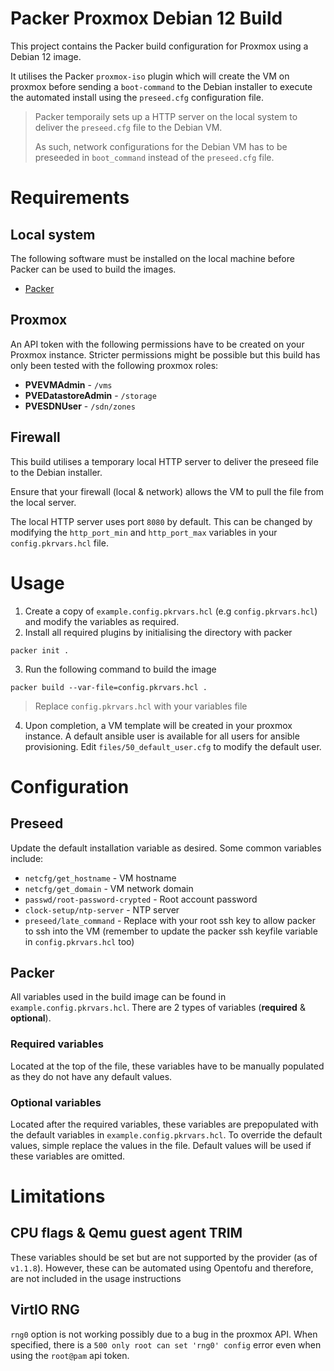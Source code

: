 <!-- @format -->

# Packer Proxmox Debian 12 Build

This project contains the Packer build configuration for Proxmox using a Debian 12 image.

It utilises the Packer `proxmox-iso` plugin which will create the VM on proxmox before sending a `boot-command` to the Debian installer to execute the automated install using the `preseed.cfg` configuration file.

> Packer temporaily sets up a HTTP server on the local system to deliver the `preseed.cfg` file to the Debian VM.
>
> As such, network configurations for the Debian VM has to be preseeded in `boot_command` instead of the `preseed.cfg` file.

# Requirements

## Local system

The following software must be installed on the local machine before Packer can be used to build the images.

- [Packer](https://www.packer.io/)

## Proxmox

An API token with the following permissions have to be created on your Proxmox instance. Stricter permissions might be possible but this build has only been tested with the following proxmox roles:

- **PVEVMAdmin** - `/vms`
- **PVEDatastoreAdmin** - `/storage`
- **PVESDNUser** - `/sdn/zones`

## Firewall

This build utilises a temporary local HTTP server to deliver the preseed file to the Debian installer.

Ensure that your firewall (local & network) allows the VM to pull the file from the local server.

The local HTTP server uses port `8080` by default. This can be changed by modifying the `http_port_min` and `http_port_max` variables in your `config.pkrvars.hcl` file.

# Usage

1. Create a copy of `example.config.pkrvars.hcl` (e.g `config.pkrvars.hcl`) and modify the variables as required.
1. Install all required plugins by initialising the directory with packer

```
packer init .
```

3. Run the following command to build the image

```
packer build --var-file=config.pkrvars.hcl .
```

> Replace `config.pkrvars.hcl` with your variables file

4. Upon completion, a VM template will be created in your proxmox instance. A default ansible user is available for all users for ansible provisioning. Edit `files/50_default_user.cfg` to modify the default user.

# Configuration

## Preseed

Update the default installation variable as desired. Some common variables include:

- `netcfg/get_hostname` - VM hostname
- `netcfg/get_domain` - VM network domain
- `passwd/root-password-crypted` - Root account password
- `clock-setup/ntp-server` - NTP server
- `preseed/late_command` - Replace with your root ssh key to allow packer to ssh into the VM (remember to update the packer ssh keyfile variable in `config.pkrvars.hcl` too)

## Packer

All variables used in the build image can be found in `example.config.pkrvars.hcl`. There are 2 types of variables (**required** & **optional**).

### Required variables

Located at the top of the file, these variables have to be manually populated as they do not have any default values.

### Optional variables

Located after the required variables, these variables are prepopulated with the default variables in `example.config.pkrvars.hcl`. To override the default values, simple replace the values in the file. Default values will be used if these variables are omitted.

# Limitations

## CPU flags & Qemu guest agent TRIM

These variables should be set but are not supported by the provider (as of `v1.1.8`). However, these can be automated using Opentofu and therefore, are not included in the usage instructions

## VirtIO RNG

`rng0` option is not working possibly due to a bug in the proxmox API. When specified, there is a `500 only root can set 'rng0' config` error even when using the `root@pam` api token.
